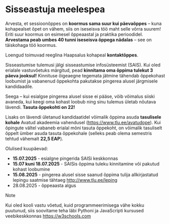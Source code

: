 # Sisseastuja meelespea

Arvesta, et sessioonõppes on **koormus sama suur kui päevaõppes** – kuna kohapealset õpet on vähem, siis on iseseisva töö maht selle võrra suurem! Eriti suur koormus on esimesel õppeaastal ja praktika perioodidel. **Arvestama peab umbes 40 tunni iseseisva õppega nädalas** – see on täiskohaga töö koormus.

Loengud toimuvad reeglina Haapsalus kohapeal **kontaktõppes**.

Sisseastumise tulemusi jälgi sisseastumise infosüsteemist (SAIS). Kui oled erialale vastuvõetuks märgitud, pead **kinnitama oma õppima tulekut 3 päeva jooksul!** Kinnituse õigeaegne tegemata jätmine tähendab õppekohast loobumist ja vabanenud õppekohta pakutakse pingerea alusel järgmisele kandidaadile.

Seega – kui esialgse pingerea alusel sisse ei pääse, võib võimalus siiski avaneda, kui keegi oma kohast loobub ning sinu tulemus ületab nõutava lävendi. **Tasuta õppekohti on 22!**

Lisaks on lävendi ületanud kandidaatidel võimalik õppima asuda **tasulisele kohale** Avatud akadeemia vahendusel (https://www.tlu.ee/avatudope). Kui õpingute vältel vabaneb erialal mõni tasuta õppekoht, on võimalik tasuliselt õppelt ümber asuda tasuta õppekohale (selleks peab olema semestris tehtud vähemalt **22,5 EAP**). 

Olulised kuupäevad: 

- **15.07.2025** - esialgne pingerida SAISi keskkonnas
- **15.07 kuni 18.07.2025** - SAISis õppima tuleku kinnitamine või pakutud kohast loobumine
- **15.08.2025** - pingerea alusel sisse saanud õppima tulija allkirjastatud lepingu saatmise tähtaeg http://www.tlu.ee/leping
- 28.08.2025 - õppeaasta algus

> [!NOTE]
> Kui oled kooli vastu võetud, kuid programmeerimisega vähe kokku puutunud, siis soovitame teha läbi Pythoni ja JavaScripti kursused veebikeskkonnas https://w3schools.com